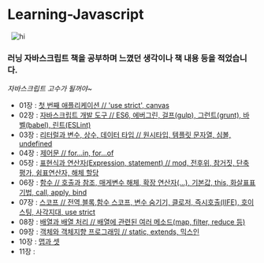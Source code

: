    **Learning-Javascript**
   ================================
      ![hi](http://postfiles10.naver.net/MjAxODAzMDJfMjAx/MDAxNTE5OTIyOTY3MjY1.NsNhsyhpb604f1A39znFCoPbdvVW8oWjXCcI-q-ugLYg.MVdKSDdCGIuGfDKOyTStUw8T8e2fuLTR5RqQHu4SVbMg.JPEG.1ilsang/image_1186469521519922950272.jpg?type=w966)
### 러닝 자바스크립트 책을 공부하며 느꼈던 생각이나 책 내용 등을 적었습니다.
  *자바스크립트 고수가 될꺼야~*
- 01장 : [첫 번째 애플리케이션 // 'use strict', canvas](http://1ilsang.blog.me/221219717134)
- 02장 : [자바스크립트 개발 도구 // ES6, 에버그린, 걸프(gulp), 그런트(grunt), 바벨(babel), 린트(ESLint)](http://1ilsang.blog.me/221219793471)
- 03장 : [리터럴과 변수, 상수, 데이터 타입 // 원시타입, 템플릿 문자열, 심볼, undefined](http://1ilsang.blog.me/221220388734)
- 04장 : [제어문 // for...in, for...of](http://1ilsang.blog.me/221220420865)
- 05장 : [표현식과 연산자(Expression, statement) // mod, 전후위, 참거짓, 단축 평가, 쉼표연산자, 해체 할당](http://1ilsang.blog.me/221221570279)
- 06장 : [함수 // 호출과 참조, 매게변수 해체, 확장 연산자(...), 기본값, this, 화살표표기법, call, apply, bind](http://1ilsang.blog.me/221223011094)
- 07장 : [스코프 // 전역,블록,함수 스코프, 변수 숨기기, 클로저, 즉시호출(IIFE), 호이스팅, 사각지대, use strict](http://1ilsang.blog.me/221223152697)
- 08장 : [배열과 배열 처리 // 배열에 관련된 여러 메소드(map, filter, reduce 등)](http://1ilsang.blog.me/221224818987)
- 09장 : [객체와 객체지향 프로그래밍 // static, extends, 믹스인](http://blog.naver.com/1ilsang/221305292327)
- 10장 : [맵과 셋](http://1ilsang.blog.me/221305941903)
- 11장 :  